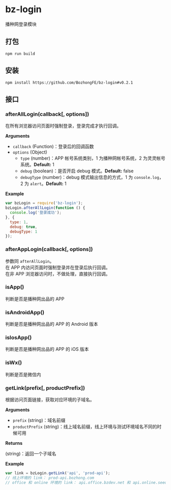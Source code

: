 # bz-login
播种网登录模块

## 打包

```shell
npm run build
```

## 安装
```shell
npm install https://github.com/BozhongFE/bz-login#v0.2.1
```

## 接口

### afterAllLogin(callback[, options])

在所有浏览器访问页面时强制登录，登录完成才执行回调。

**Arguments**

- `callback` (Function)：登录后的回调函数
- `options` (Object)
  - `type` (number)：APP 帐号系统类别，1 为播种网帐号系统，2 为灵灵帐号系统。**Default:** 1 
  - `debug` (boolean)：是否开启 debug 模式。**Default:** false
  - `debugType` (number)：debug 模式输出信息的方式，1 为 `console.log`， 2 为 `alert`。**Default:** 1

**Example**

```javascript
var bzLogin = require('bz-login');
bzLogin.afterAllLogin(function () {
  console.log('登录成功');
}, {
  type: 1,
  debug: true,
  debugType: 1
});
```

### afterAppLogin(callback[, options])
参数同 `afterAllLogin`。  
在 APP 内访问页面时强制登录并在登录后执行回调。  
在非 APP 浏览器访问时，不做处理，直接执行回调。

### isApp() 
判断是否是播种网出品的 APP

### isAndroidApp()
判断是否是播种网出品的 APP 的 Android 版本

### isIosApp()
判断是否是播种网出品的 APP 的 iOS 版本

### isWx()
判断是否是微信内

### getLink(prefix[, productPrefix])

根据访问页面链接，获取对应环境的子域名。

**Arguments**

- `prefix` (string)：域名前缀
- `productPrefix` (string)：线上域名前缀，线上环境与测试环境域名不同的时候可用

**Returns**

  (string)：返回一个子域名

**Example**

```javascript
var link = bzLogin.getLink('api', 'prod-api');
// 线上环境的 link： prod-api.bozhong.com
// office 和 online 环境的 link： api.office.bzdev.net 和 api.online.seedit.cc
```